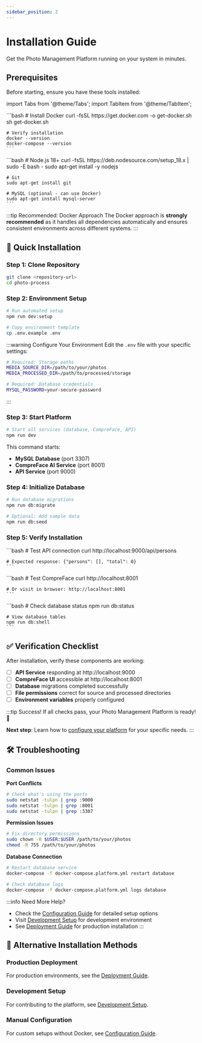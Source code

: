```yaml
---
sidebar_position: 2
---
```


# Installation Guide

Get the Photo Management Platform running on your system in minutes.

## Prerequisites

Before starting, ensure you have these tools installed:

import Tabs from '@theme/Tabs';
import TabItem from '@theme/TabItem';

<Tabs>
  <TabItem value="docker" label="🐳 Docker (Recommended)" default>
    ```bash
    # Install Docker
    curl -fsSL https://get.docker.com -o get-docker.sh
    sh get-docker.sh
    
    # Verify installation
    docker --version
    docker-compose --version
    ```
  </TabItem>
  <TabItem value="manual" label="⚙️ Manual Setup">
    ```bash
    # Node.js 18+
    curl -fsSL https://deb.nodesource.com/setup_18.x | sudo -E bash -
    sudo apt-get install -y nodejs
    
    # Git
    sudo apt-get install git
    
    # MySQL (optional - can use Docker)
    sudo apt-get install mysql-server
    ```
  </TabItem>
</Tabs>

:::tip Recommended: Docker Approach
The Docker approach is **strongly recommended** as it handles all dependencies automatically and ensures consistent environments across different systems.
:::

## 🚀 Quick Installation

### Step 1: Clone Repository

```bash
git clone <repository-url>
cd photo-process
```

### Step 2: Environment Setup

```bash
# Run automated setup
npm run dev:setup

# Copy environment template
cp .env.example .env
```

:::warning Configure Your Environment
Edit the `.env` file with your specific settings:
```bash
# Required: Storage paths
MEDIA_SOURCE_DIR=/path/to/your/photos
MEDIA_PROCESSED_DIR=/path/to/processed/storage

# Required: Database credentials
MYSQL_PASSWORD=your-secure-password
```
:::

### Step 3: Start Platform

```bash
# Start all services (database, CompreFace, API)
npm run dev
```

This command starts:
- **MySQL Database** (port 3307)
- **CompreFace AI Service** (port 8001)
- **API Service** (port 9000)

### Step 4: Initialize Database

```bash
# Run database migrations
npm run db:migrate

# Optional: Add sample data
npm run db:seed
```

### Step 5: Verify Installation

<Tabs>
  <TabItem value="api" label="API Service" default>
    ```bash
    # Test API connection
    curl http://localhost:9000/api/persons
    
    # Expected response: {"persons": [], "total": 0}
    ```
  </TabItem>
  <TabItem value="compreface" label="CompreFace UI">
    ```bash
    # Test CompreFace
    curl http://localhost:8001
    
    # Or visit in browser: http://localhost:8001
    ```
  </TabItem>
  <TabItem value="database" label="Database">
    ```bash
    # Check database status
    npm run db:status
    
    # View database tables
    npm run db:shell
    ```
  </TabItem>
</Tabs>

## ✅ Verification Checklist

After installation, verify these components are working:

- [ ] **API Service** responding at http://localhost:9000
- [ ] **CompreFace UI** accessible at http://localhost:8001
- [ ] **Database** migrations completed successfully
- [ ] **File permissions** correct for source and processed directories
- [ ] **Environment variables** properly configured

:::tip Success!
If all checks pass, your Photo Management Platform is ready! 🎉

**Next step**: Learn how to [configure your platform](/docs/configuration/) for your specific needs.
:::

## 🛠️ Troubleshooting

### Common Issues

**Port Conflicts**
```bash
# Check what's using the ports
sudo netstat -tulpn | grep :9000
sudo netstat -tulpn | grep :8001
sudo netstat -tulpn | grep :3307
```

**Permission Issues**
```bash
# Fix directory permissions
sudo chown -R $USER:$USER /path/to/your/photos
chmod -R 755 /path/to/your/photos
```

**Database Connection**
```bash
# Restart database service
docker-compose -f docker-compose.platform.yml restart database

# Check database logs
docker-compose -f docker-compose.platform.yml logs database
```

:::info Need More Help?
- Check the [Configuration Guide](/docs/configuration/) for detailed setup options
- Visit [Development Setup](/docs/development/setup) for development environment
- See [Deployment Guide](/docs/deployment/) for production installation
:::

## 🔄 Alternative Installation Methods

### Production Deployment
For production environments, see the [Deployment Guide](/docs/deployment/).

### Development Setup
For contributing to the platform, see [Development Setup](/docs/development/setup).

### Manual Configuration
For custom setups without Docker, see [Configuration Guide](/docs/configuration/).
